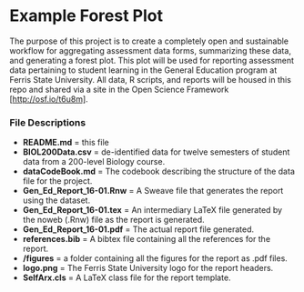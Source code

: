 # Example Forest Plot
The purpose of this project is to create a completely open and sustainable workflow for aggregating assessment data forms, summarizing these data, and generating a forest plot. This plot will be used for reporting assessment data pertaining to student learning in the General Education program at Ferris State University. All data, R scripts, and reports will be housed in this repo and shared via a site in the Open Science Framework [http://osf.io/t6u8m].  

### File Descriptions ###
* **README.md** = this file
* **BIOL200Data.csv** = de-identified data for twelve semesters of student data from a 200-level Biology course.
* **dataCodeBook.md** = The codebook describing the structure of the data file for the project.
* **Gen_Ed_Report_16-01.Rnw** = A Sweave file that generates the report using the dataset.
* **Gen_Ed_Report_16-01.tex** = An intermediary LaTeX file generated by the noweb (.Rnw) file as the report is generated.
* **Gen_Ed_Report_16-01.pdf** = The actual report file generated.
* **references.bib** = A bibtex file containing all the references for the report.
* **/figures** = a folder containing all the figures for the report as .pdf files.
* **logo.png** = The Ferris State University logo for the report headers.
* **SelfArx.cls** = A LaTeX class file for the report template.
